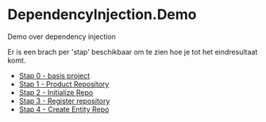 # DependencyInjection.Demo

Demo over dependency injection

Er is een brach per 'stap' beschikbaar om te zien hoe je tot het eindresultaat komt. 

* [Stap 0 - basis project](https://github.com/Avans-Prog6/DependencyInjection.Demo/tree/Stap_0_basis_project)
* [Stap 1 - Product Repository](https://github.com/Avans-Prog6/DependencyInjection.Demo/tree/Stap_1_product_repository)
* [Stap 2 - Initialize Repo](https://github.com/Avans-Prog6/DependencyInjection.Demo/tree/Stap_2_Initialize_repo)
* [Stap 3 - Register repository](https://github.com/Avans-Prog6/DependencyInjection.Demo/tree/Stap_3_Register_repo)
* [Stap 4 - Create Entity Repo](https://github.com/Avans-Prog6/DependencyInjection.Demo/tree/Stap_4_Make_entity_repo)


